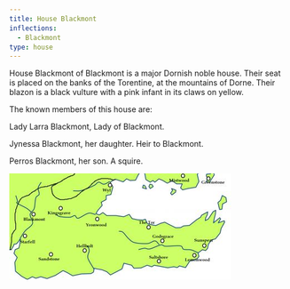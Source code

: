 ```yaml
---
title: House Blackmont
inflections:
  - Blackmont
type: house
---
```


House Blackmont of Blackmont is a major Dornish noble house. Their seat is placed on the banks of the Torentine, at the mountains of Dorne. Their blazon is a black vulture with a pink infant in its claws on yellow.

The known members of this house are:

Lady Larra Blackmont, Lady of Blackmont.

Jynessa Blackmont, her daughter. Heir to Blackmont.

Perros Blackmont, her son. A squire.

![Image](images/000024.jpg)


